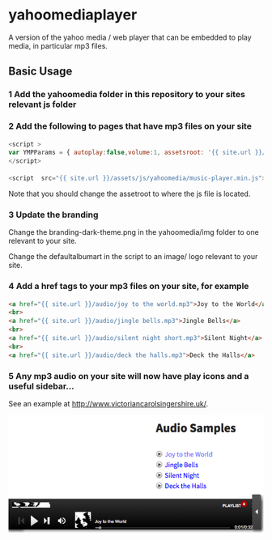 # yahoomediaplayer
A version of the yahoo media / web player that can be embedded to play media, in particular mp3 files.


## Basic Usage

### 1 Add the yahoomedia folder in this repository to your sites relevant js folder 

### 2 Add the following to pages that have mp3 files on your site

```javascript
<script >
var YMPParams = { autoplay:false,volume:1, assetsroot: '{{ site.url }}/assets/js/yahoomedia', defaultalbumart:"{{ site.url }}/images/victorian_carol_singers_silouette_32.png" };
</script>

<script  src="{{ site.url }}/assets/js/yahoomedia/music-player.min.js"></script>
```

Note that you should change the assetroot to where the js file is located.

### 3 Update the branding

Change the branding-dark-theme.png in the yahoomedia/img folder to one relevant to your site.

Change the defaultalbumart in the script to an image/ logo relevant to your site.

### 4 Add a href tags to your mp3 files on your site, for example

```html
<a href="{{ site.url }}/audio/joy to the world.mp3">Joy to the World</a>
<br>
<a href="{{ site.url }}/audio/jingle bells.mp3">Jingle Bells</a>
<br>
<a href="{{ site.url }}/audio/silent night short.mp3">Silent Night</a>
<br>
<a href="{{ site.url }}/audio/deck the halls.mp3">Deck the Halls</a>
```

### 5 Any mp3 audio on your site will now have play icons and a useful sidebar...

See an example at http://www.victoriancarolsingershire.uk/.

![yahoo media player bar](https://github.com/hyweljohnllewellyn/yahoomediaplayer/blob/master/yahoomediascreenshot.png)
